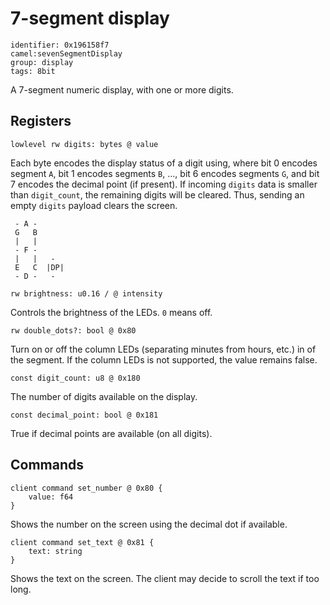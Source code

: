 #  7-segment display

    identifier: 0x196158f7
    camel:sevenSegmentDisplay
    group: display
    tags: 8bit

A 7-segment numeric display, with one or more digits.

## Registers

    lowlevel rw digits: bytes @ value

Each byte encodes the display status of a digit using, 
where bit 0 encodes segment `A`, bit 1 encodes segments `B`, ..., bit 6 encodes segments `G`, and bit 7 encodes the decimal point (if present).
If incoming ``digits`` data is smaller than `digit_count`, the remaining digits will be cleared.
Thus, sending an empty ``digits`` payload clears the screen.

```text
 - A -
 G   B
 |   |
 - F -
 |   |   -
 E   C  |DP|
 - D -   -
```

    rw brightness: u0.16 / @ intensity

Controls the brightness of the LEDs. ``0`` means off.

    rw double_dots?: bool @ 0x80

Turn on or off the column LEDs (separating minutes from hours, etc.) in of the segment.
If the column LEDs is not supported, the value remains false.

    const digit_count: u8 @ 0x180

The number of digits available on the display.

    const decimal_point: bool @ 0x181

True if decimal points are available (on all digits).

## Commands

    client command set_number @ 0x80 {
        value: f64
    }

Shows the number on the screen using the decimal dot if available.

    client command set_text @ 0x81 {
        text: string
    }

Shows the text on the screen. The client may decide to scroll the text if too long.
